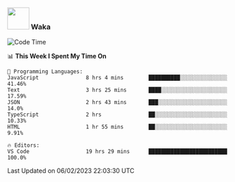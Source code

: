 ### <img src="https://media.giphy.com/media/VgCDAzcKvsR6OM0uWg/giphy.gif" width="50"> Waka

  <!--START_SECTION:waka-->
![Code Time](http://img.shields.io/badge/Code%20Time-1%2C250%20hrs%2044%20mins-blue)

📊 **This Week I Spent My Time On** 

```text
💬 Programming Languages: 
JavaScript               8 hrs 4 mins        ██████████░░░░░░░░░░░░░░░   41.46% 
Text                     3 hrs 25 mins       ████░░░░░░░░░░░░░░░░░░░░░   17.59% 
JSON                     2 hrs 43 mins       ███░░░░░░░░░░░░░░░░░░░░░░   14.0% 
TypeScript               2 hrs               ██░░░░░░░░░░░░░░░░░░░░░░░   10.33% 
HTML                     1 hr 55 mins        ██░░░░░░░░░░░░░░░░░░░░░░░   9.91%

🔥 Editors: 
VS Code                  19 hrs 29 mins      █████████████████████████   100.0%

```


 Last Updated on 06/02/2023 22:03:30 UTC
<!--END_SECTION:waka-->
